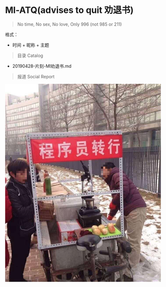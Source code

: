 # Ml-ATQ(advises to quit 劝退书) 

> No time, No sex, No love, Only 996 (not 985 or 211)

格式：

* 时间 + 昵称 + 主题

> 目录 Catalog

* 20190428-片刻-Ml劝退书.md

> 报道 Social Report

![程序员转化-鸡蛋卷饼](static/img/SocialReport/程序员转化-鸡蛋卷饼.png)

